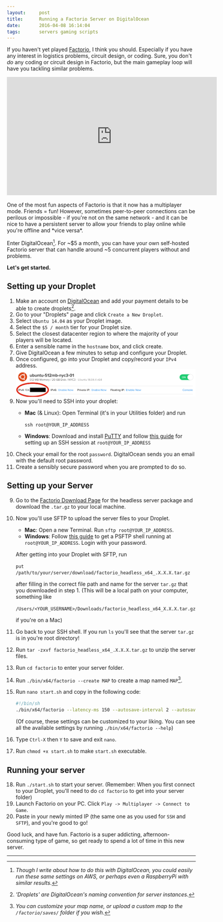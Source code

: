 ```yaml
---
layout:     post
title:      Running a Factorio Server on DigitalOcean
date:       2016-04-08 16:14:04
tags:       servers gaming scripts
---
```


If you haven't yet played [Factorio](http://www.factorio.com/), I think you should. Especially if you have any interest in logistics problems, circuit design, or coding. Sure, you don't *do* any coding or circuit design in Factorio, but the main gameplay loop will have you tackling similar problems.<!--break-->

<iframe style="display: block; margin: auto;" width="560" height="315" src="https://www.youtube.com/embed/DR01YdFtWFI" frameborder="0" allowfullscreen></iframe>
<br>
One of the most fun aspects of Factorio is that it now has a multiplayer mode. Friends = fun! However, sometimes peer-to-peer connections can be perilous or impossible - if you're not on the same network - and it can be nice to have a persistent server to allow your friends to play online while you're offline and *vice versa*.

Enter DigitalOcean[^1]. For ~$5 a month, you can have your own self-hosted Factorio server that can handle around ~5 concurrent players without and problems.

**Let's get started.**

## Setting up your Droplet
1. Make an account on [DigitalOcean](https://www.digitalocean.com/) and add your payment details to be able to create droplets[^2].
2. Go to your "Droplets" page and click `Create a New Droplet`.
3. Select `Ubuntu 14.04` as your Droplet image. 
4. Select the `$5 / month` tier for your Droplet size.
5. Select the closest datacenter region to where the majority of your players will be located.
6. Enter a sensible name in the `hostname` box, and click create.
4. Give DigitalOcean a few minutes to setup and configure your Droplet.
5. Once configured, go into your Droplet and copy/record your `IPv4` address.
    ![/img/do-panel](/img/do-panel.png)
6. Now you'll need to SSH into your droplet:
    * **Mac** (& Linux): Open Terminal (it's in your Utilities folder) and run 

        ```ssh root@YOUR_IP_ADDRESS```

    * **Windows**: Download and install [PuTTY](http://www.putty.org/) and follow [this guide](https://mediatemple.net/community/products/dv/204404604/using-ssh-in-putty-) for setting up an SSH session at ```root@YOUR_IP_ADDRESS```
7. Check your email for the root `password`. DigitalOcean sends you an email with the default root password.
8. Create a sensibly secure password when you are prompted to do so.

## Setting up your Server
9. Go to the [Factorio Download Page](https://www.factorio.com/download-headless/stable) for the headless server package and download the `.tar.gz` to your local machine.
10. Now you'll use SFTP to upload the server files to your Droplet.
    * **Mac**: Open a new Terminal. Run `sftp root@YOUR_IP_ADDRESS`.
    * **Windows**: Follow [this guide](http://www.math.tamu.edu/~mpilant/math696/psftp.html) to get a PSFTP shell running at ```root@YOUR_IP_ADDRESS```. Login with your password.

    After getting into your Droplet with SFTP, run 

    `put /path/to/your/server/download/factorio_headless_x64_.X.X.X.tar.gz`

    after filling in the correct file path and name for the server `tar.gz` that you downloaded in step 1. (This will be a local path on your computer, something like 
    
    `/Users/<YOUR_USERNAME>/Downloads/factorio_headless_x64_X.X.X.tar.gz`
    
    if you're on a Mac)
11. Go back to your SSH shell. If you run `ls` you'll see that the server `tar.gz` is in you're root directory!
12. Run `tar -zxvf factorio_headless_x64_.X.X.X.tar.gz` to unzip the server files.
13. Run `cd factorio` to enter your server folder.
14. Run `./bin/x64/factorio --create MAP` to create a map named `MAP`[^3]. 
15. Run `nano start.sh` and copy in the following code:

    ~~~bash
    #!/bin/sh
    ./bin/x64/factorio --latency-ms 150 --autosave-interval 2 --autosave-slots 10 --disallow-commands --start-server MAP
    ~~~

    (Of course, these settings can be customized to your liking. You can see all the available settings by running `./bin/x64/factorio --help`)
16. Type `Ctrl-X` then `Y` to save and exit `nano`.
17. Run `chmod +x start.sh` to make `start.sh` executable.

## Running your server
18. Run `./start.sh` to start your server. (Remember: When you first connect to your Droplet, you'll need to do `cd factorio` to get into your server folder)
7. Launch Factorio on your PC. Click `Play -> Multiplayer -> Connect to Game`.
8. Paste in your newly minted IP (the same one as you used for `SSH` and `SFTP`), and you're good to go!

Good luck, and have fun. Factorio is a super addicting, afternoon-consuming type of game, so get ready to spend a lot of time in this new server.

---
[^1]: *Though I write about how to do this with DigitalOcean, you could easily run these same settings on AWS, or perhaps even a RaspberryPi with similar results.*
[^2]: *'Droplets' are DigitalOcean's naming convention for server instances.*
[^3]: *You can customize your map name, or upload a custom map to the `/factorio/saves/` folder if you wish.*
